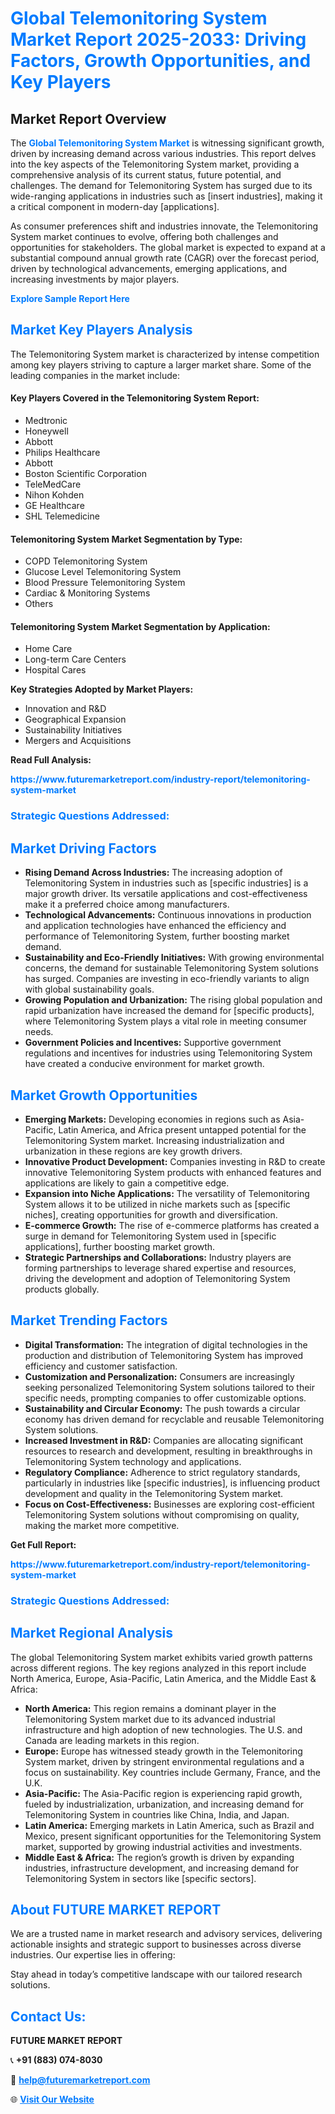 <h1 style="color: #007BFF;">Global Telemonitoring System Market Report 2025-2033: Driving Factors, Growth Opportunities, and Key Players</h1>

<section id="overview">
<h2>Market Report Overview</h2>
<p>The <a href="https://www.futuremarketreport.com/industry-report/telemonitoring-system-market" style="color: #007BFF; text-decoration: none;"><strong>Global Telemonitoring System Market</strong></a> is witnessing significant growth, driven by increasing demand across various industries. This report delves into the key aspects of the Telemonitoring System market, providing a comprehensive analysis of its current status, future potential, and challenges. The demand for Telemonitoring System has surged due to its wide-ranging applications in industries such as [insert industries], making it a critical component in modern-day [applications].</p>
<p>As consumer preferences shift and industries innovate, the Telemonitoring System market continues to evolve, offering both challenges and opportunities for stakeholders. The global market is expected to expand at a substantial compound annual growth rate (CAGR) over the forecast period, driven by technological advancements, emerging applications, and increasing investments by major players.</p>
</section>

<section id="overview">
<p><a href="https://www.futuremarketreport.com/request-sample/reportId=80286" style="color: #007BFF; text-decoration: none;"><strong>Explore Sample Report Here</strong></a></p>
</section>

<section id="key-players">
<h2 style="color: #007BFF;">Market Key Players Analysis</h2>
<p>The Telemonitoring System market is characterized by intense competition among key players striving to capture a larger market share. Some of the leading companies in the market include:</p>
<h4>Key Players Covered in the Telemonitoring System Report:</h4>
<ul><li>Medtronic</li><li>Honeywell</li><li>Abbott</li><li>Philips Healthcare</li><li>Abbott</li><li>Boston Scientific Corporation</li><li>TeleMedCare</li><li>Nihon Kohden</li><li>GE Healthcare</li><li>SHL Telemedicine</li></ul>
<h4>Telemonitoring System Market Segmentation by Type:</h4>
<ul><li>COPD Telemonitoring System</li><li>Glucose Level Telemonitoring System</li><li>Blood Pressure Telemonitoring System</li><li>Cardiac &amp; Monitoring Systems</li><li>Others</li></ul>

<h4>Telemonitoring System Market Segmentation by Application:</h4>
<ul><li>Home Care</li><li>Long-term Care Centers</li><li>Hospital Cares</li></ul>
<p><strong>Key Strategies Adopted by Market Players:</strong></p>
<ul>
<li>Innovation and R&D</li>
<li>Geographical Expansion</li>
<li>Sustainability Initiatives</li>
<li>Mergers and Acquisitions</li>
</ul>
</section>

<section>
<p><strong>Read Full Analysis: </strong></p><a href="https://www.futuremarketreport.com/industry-report/telemonitoring-system-market" style="color: #007BFF; text-decoration: none;"><strong>https://www.futuremarketreport.com/industry-report/telemonitoring-system-market</strong></a>
<h3 style="color: #007BFF;">Strategic Questions Addressed:</h3>
</section>

<section id="driving-factors">
<h2 style="color: #007BFF;">Market Driving Factors</h2>
<ul>
<li><strong>Rising Demand Across Industries:</strong> The increasing adoption of Telemonitoring System in industries such as [specific industries] is a major growth driver. Its versatile applications and cost-effectiveness make it a preferred choice among manufacturers.</li>
<li><strong>Technological Advancements:</strong> Continuous innovations in production and application technologies have enhanced the efficiency and performance of Telemonitoring System, further boosting market demand.</li>
<li><strong>Sustainability and Eco-Friendly Initiatives:</strong> With growing environmental concerns, the demand for sustainable Telemonitoring System solutions has surged. Companies are investing in eco-friendly variants to align with global sustainability goals.</li>
<li><strong>Growing Population and Urbanization:</strong> The rising global population and rapid urbanization have increased the demand for [specific products], where Telemonitoring System plays a vital role in meeting consumer needs.</li>
<li><strong>Government Policies and Incentives:</strong> Supportive government regulations and incentives for industries using Telemonitoring System have created a conducive environment for market growth.</li>
</ul>
</section>

<section id="growth-opportunities">
<h2 style="color: #007BFF;">Market Growth Opportunities</h2>
<ul>
<li><strong>Emerging Markets:</strong> Developing economies in regions such as Asia-Pacific, Latin America, and Africa present untapped potential for the Telemonitoring System market. Increasing industrialization and urbanization in these regions are key growth drivers.</li>
<li><strong>Innovative Product Development:</strong> Companies investing in R&D to create innovative Telemonitoring System products with enhanced features and applications are likely to gain a competitive edge.</li>
<li><strong>Expansion into Niche Applications:</strong> The versatility of Telemonitoring System allows it to be utilized in niche markets such as [specific niches], creating opportunities for growth and diversification.</li>
<li><strong>E-commerce Growth:</strong> The rise of e-commerce platforms has created a surge in demand for Telemonitoring System used in [specific applications], further boosting market growth.</li>
<li><strong>Strategic Partnerships and Collaborations:</strong> Industry players are forming partnerships to leverage shared expertise and resources, driving the development and adoption of Telemonitoring System products globally.</li>
</ul>
</section>

<section id="trending-factors">
<h2 style="color: #007BFF;">Market Trending Factors</h2>
<ul>
<li><strong>Digital Transformation:</strong> The integration of digital technologies in the production and distribution of Telemonitoring System has improved efficiency and customer satisfaction.</li>
<li><strong>Customization and Personalization:</strong> Consumers are increasingly seeking personalized Telemonitoring System solutions tailored to their specific needs, prompting companies to offer customizable options.</li>
<li><strong>Sustainability and Circular Economy:</strong> The push towards a circular economy has driven demand for recyclable and reusable Telemonitoring System solutions.</li>
<li><strong>Increased Investment in R&D:</strong> Companies are allocating significant resources to research and development, resulting in breakthroughs in Telemonitoring System technology and applications.</li>
<li><strong>Regulatory Compliance:</strong> Adherence to strict regulatory standards, particularly in industries like [specific industries], is influencing product development and quality in the Telemonitoring System market.</li>
<li><strong>Focus on Cost-Effectiveness:</strong> Businesses are exploring cost-efficient Telemonitoring System solutions without compromising on quality, making the market more competitive.</li>
</ul>
</section>

<section>
<p><strong>Get Full Report: </strong></p><a href="https://www.futuremarketreport.com/industry-report/telemonitoring-system-market" style="color: #007BFF; text-decoration: none;"><strong>https://www.futuremarketreport.com/industry-report/telemonitoring-system-market</strong></a>
<h3 style="color: #007BFF;">Strategic Questions Addressed:</h3>
</section>


<section id="regional-analysis">
<h2 style="color: #007BFF;">Market Regional Analysis</h2>
<p>The global Telemonitoring System market exhibits varied growth patterns across different regions. The key regions analyzed in this report include North America, Europe, Asia-Pacific, Latin America, and the Middle East & Africa:</p>
<ul>
<li><strong>North America:</strong> This region remains a dominant player in the Telemonitoring System market due to its advanced industrial infrastructure and high adoption of new technologies. The U.S. and Canada are leading markets in this region.</li>
<li><strong>Europe:</strong> Europe has witnessed steady growth in the Telemonitoring System market, driven by stringent environmental regulations and a focus on sustainability. Key countries include Germany, France, and the U.K.</li>
<li><strong>Asia-Pacific:</strong> The Asia-Pacific region is experiencing rapid growth, fueled by industrialization, urbanization, and increasing demand for Telemonitoring System in countries like China, India, and Japan.</li>
<li><strong>Latin America:</strong> Emerging markets in Latin America, such as Brazil and Mexico, present significant opportunities for the Telemonitoring System market, supported by growing industrial activities and investments.</li>
<li><strong>Middle East & Africa:</strong> The region’s growth is driven by expanding industries, infrastructure development, and increasing demand for Telemonitoring System in sectors like [specific sectors].</li>
</ul>
</section>

<footer>
<h2 style="color: #007BFF;">About FUTURE MARKET REPORT</h2>
<p>We are a trusted name in market research and advisory services, delivering actionable insights and strategic support to businesses across diverse industries. Our expertise lies in offering:</p>

<p>Stay ahead in today’s competitive landscape with our tailored research solutions.</p>

<h2 style="color: #007BFF;">Contact Us:</h2>
<p><strong>FUTURE MARKET REPORT</strong></p>
<p>📞 <strong>+91 (883) 074-8030</strong></p>
<p>📧 <strong><a href="mailto:help@futuremarketreport.com" style="color: #007BFF;">help@futuremarketreport.com</a></strong></p>
<p>🌐 <strong><a href="https://www.futuremarketreport.com/" style="color: #007BFF;">Visit Our Website</a></strong></p>
</footer>